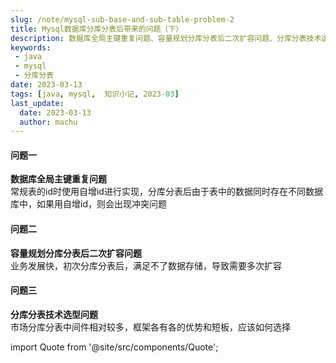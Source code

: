 ```yaml
---
slug: /note/mysql-sub-base-and-sub-table-problem-2
title: Mysql数据库分库分表后带来的问题（下）
description: 数据库全局主键重复问题、容量规划分库分表后二次扩容问题、分库分表技术选型问题
keywords:
 - java
 - mysql
 - 分库分表
date: 2023-03-13
tags: [java, mysql,  知识小记, 2023-03]
last_update:
  date: 2023-03-13
  author: machu
---
```


#### 问题一
**数据库全局主键重复问题**     
常规表的id时使用自增id进行实现，分库分表后由于表中的数据同时存在不同数据库中，如果用自增id，则会出现冲突问题

#### 问题二
**容量规划分库分表后二次扩容问题**   
业务发展快，初次分库分表后，满足不了数据存储，导致需要多次扩容  

#### 问题三
**分库分表技术选型问题**    
市场分库分表中间件相对较多，框架各有各的优势和短板，应该如何选择



import Quote from '@site/src/components/Quote';

> <Quote></Quote>
